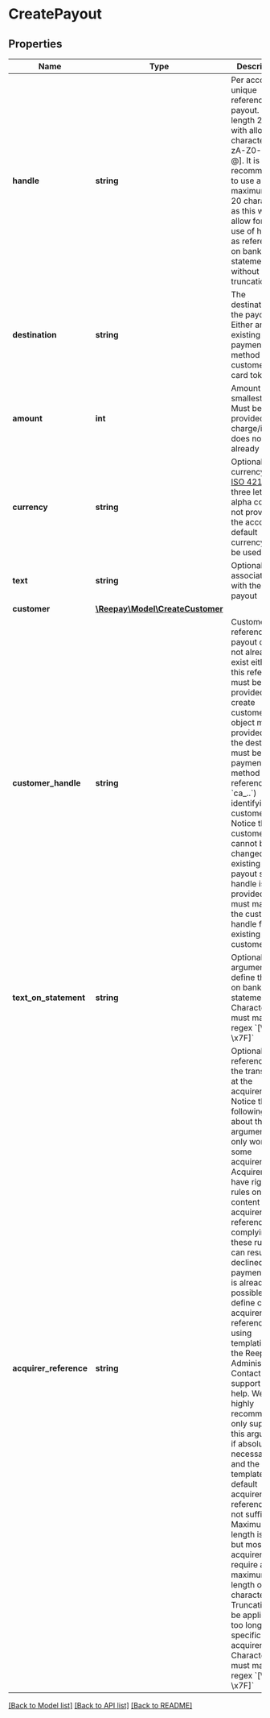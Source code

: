 # CreatePayout

## Properties
Name | Type | Description | Notes
------------ | ------------- | ------------- | -------------
**handle** | **string** | Per account unique reference to payout. Max length 255 with allowable characters [a-zA-Z0-9_.-@]. It is recommended to use a maximum of 20 characters as this will allow for the use of handle as reference on bank statements without truncation. | 
**destination** | **string** | The destination for the payout. Either an existing payment method for the customer or a card token. | 
**amount** | **int** | Amount in the smallest unit. Must be provided if charge/invoice does not already exists. | 
**currency** | **string** | Optional currency in [ISO 4217](https://en.wikipedia.org/wiki/ISO_4217) three letter alpha code. If not provided the account default currency will be used. | [optional] 
**text** | **string** | Optional text associated with the payout | [optional] 
**customer** | [**\Reepay\Model\CreateCustomer**](CreateCustomer.md) |  | [optional] 
**customer_handle** | **string** | Customer reference. If payout does not already exist either this reference must be provided, a create customer object must be provided or the destination must be a payment method reference (e.g. &#x60;ca_..&#x60;) identifying customer. Notice that customer cannot be changed for existing payout so if handle is provided it must match the customer handle for existing customer. | [optional] 
**text_on_statement** | **string** | Optional argument to define the text on bank statement. Characters must match regex &#x60;[\\x20-\\x7F]&#x60; | [optional] 
**acquirer_reference** | **string** | Optional reference for the transaction at the acquirer. Notice the following about this argument: 1. It only works for some acquirers. 2. Acquirers may have rigid rules on the content of the acquirer reference.  Not complying to these rules can result in declined payments. 3. It is already possible to define custom acquirer reference using templating in the Reepay Administration.  Contact support for help. We highly recommend to only supply this argument if absolutely necessary,  and the templated default acquirer reference is not sufficient. Maximum length is 128,  but most acquirers require a maximum length of 22 characters.  Truncating will be applied if too long for specific acquirer.  Characters must match regex &#x60;[\\x20-\\x7F]&#x60; | [optional] 

[[Back to Model list]](../../README.md#documentation-for-models) [[Back to API list]](../../README.md#documentation-for-api-endpoints) [[Back to README]](../../README.md)

